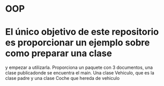 # OOP
# El único objetivo de este repositorio es proporcionar un ejemplo sobre como preparar una clase
y empezar a utilizarla. Proporciona un paquete con 3 documentos, una clase publicadonde se
encuentra el main. Una clase Vehiculo, que es la clase padre y una clase Coche que hereda de vehiculo
